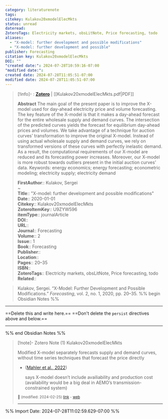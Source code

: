 ```yaml
---
category: literaturenote
tags: 
citekey: Kulakov20xmodelElecMkts
status: unread
dateread: 
ZoteroTags: Electricity markets, obsLitNote, Price forecasting, todo
aliases:
  - "X-model: further development and possible modifications"
  - "X-model: further development and possible"
publisher: Forecasting
citation key: Kulakov20xmodelElecMkts
DOI: ""
"created date:": 2024-07-28T10:59:16-07:00
"modified date:": 
created date: 2024-07-28T11:05:51-07:00
modified date: 2024-07-28T11:05:51-07:00
---
```


> [!info]- : [**Zotero**](zotero://select/library/items/U9ZYW596)   | [[Kulakov20xmodelElecMkts.pdf|PDF]]
>
> 
> **Abstract**
> The main goal of the present paper is to improve the X-model used for day-ahead electricity price and volume forecasting. The key feature of the X-model is that it makes a day-ahead forecast for the entire wholesale supply and demand curves. The intersection of the predicted curves yields the forecast for equilibrium day-ahead prices and volumes. We take advantage of a technique for auction curves’ transformation to improve the original X-model. Instead of using actual wholesale supply and demand curves, we rely on transformed versions of these curves with perfectly inelastic demand. As a result, the computational requirements of our X-model are reduced and its forecasting power increases. Moreover, our X-model is more robust towards outliers present in the initial auction curves’ data. Keywords: energy economics; energy forecasting; econometric modeling; electricity supply; electricity demand
> 
> 
> **FirstAuthor**:: Kulakov, Sergei  
~    
> **Title**:: "X-model: further development and possible modifications"  
> **Date**:: 2020-01-01  
> **Citekey**:: Kulakov20xmodelElecMkts  
> **ZoteroItemKey**:: U9ZYW596  
> **itemType**:: journalArticle  
> **DOI**::   
> **URL**::   
> **Journal**:: Forecasting  
> **Volume**:: 2  
> **Issue**:: 1  
> **Book**:: Forecasting  
> **Publisher**::   
> **Location**::    
> **Pages**:: 20–35  
> **ISBN**::   
> **ZoteroTags**:: Electricity markets, obsLitNote, Price forecasting, todo
> **Related**:: 

> Kulakov, Sergei. “X-Model: Further Development and Possible Modifications.” _Forecasting_, vol. 2, no. 1, 2020, pp. 20–35.
%% begin Obsidian Notes %%
___
==Delete this and write here.==
==Don't delete the `persist` directives above and below.==
___
%% end Obsidian Notes %%

> [!note]- Zotero Note (1)
> Kulakov20xmodelElecMkts
> 
> Modified X-model separately forecasts supply and demand curves, without time series techniques that forecast the price directly
> 
> - ([Mahler et al., 2022](zotero://select/library/items/G3SU53JY))
>     
>     says X-model doesn’t include availiability and production cost (availability would be a big deal in AEMO’s transmission-constrained system)
> 
> <small>📝️ (modified: 2024-02-25) [link](zotero://select/library/items/4E4F8W5H) - [web](http://zotero.org/users/60638/items/4E4F8W5H)</small>
>  
> ---




%% Import Date: 2024-07-28T11:02:59.629-07:00 %%
